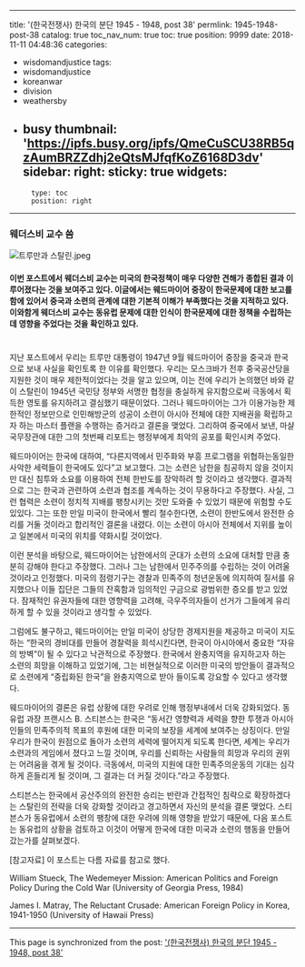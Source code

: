 
---
title: '(한국전쟁사) 한국의 분단 1945 - 1948, post 38'
permlink: 1945-1948-post-38
catalog: true
toc_nav_num: true
toc: true
position: 9999
date: 2018-11-11 04:48:36
categories:
- wisdomandjustice
tags:
- wisdomandjustice
- koreanwar
- division
- weathersby
- busy
thumbnail: 'https://ipfs.busy.org/ipfs/QmeCuSCU38RB5qzAumBRZZdhj2eQtsMJfqfKoZ6168D3dv'
sidebar:
    right:
        sticky: true
widgets:
    -
        type: toc
        position: right
---


### 웨더스비 교수 씀

![트루만과 스탈린.jpeg](https://ipfs.busy.org/ipfs/QmeCuSCU38RB5qzAumBRZZdhj2eQtsMJfqfKoZ6168D3dv)

#### 이번 포스트에서 웨더스비 교수는 미국의 한국정책이 매우 다양한 견해가 종합된 결과 이루어졌다는 것을 보여주고 있다. 이글에서는 웨드마이어 중장이 한국문제에 대한 보고를 함에 있어서 중국과 소련의 관계에 대한 기본적 이해가 부족했다는 것을 지적하고 있다. 이와함게 웨더스비 교수는 동유럽 문제에 대한 인식이 한국문제에 대한 정책을 수립하는데 영향을 주었다는 것을 확인하고 있다. 

#


지난 포스트에서 우리는 트루만 대통령이 1947년 9월 웨드마이어 중장을 중국과 한국으로 보내 사실을 확인토록 한 이유를 확인했다. 우리는 모스크바가 전후 중국공산당을 지원한 것이 매우 제한적이었다는 것을 알고 있으며, 이는 전에 우리가 논의했던 바와 같이 스탈린이 1945년 국민당 정부와 서명한 협정을 충실하게 유지함으로써 극동에서 획득한 영토를 유지하려고 결심했기 때문이었다. 그러나 웨드마이어는 그가 이용가능한 제한적인 정보만으로 인민해방군의 성공이 소련이 아시아 전체에 대한 지배권을 확립하고자 하는 마스터 플랜을 수행하는 증거라고 결론을 맺었다.  그리하여 중국에서 보낸, 마샬 국무장관에 대한 그의 첫번째 리포트는 행정부에게 최악의 공포를 확인시켜 주었다. 


웨드마이어는 한국에 대하여, “다른지역에서 민주화와 부흥 프로그램을 위협하는동일한 사악한 세력들이 한국에도 있다”고 보고했다. 그는 소련은 남한을 침공하지 않을 것이지만 대신 침투와 소요를 이용하여 전체 한반도를 장악하려 할 것이라고 생각했다. 결과적으로 그는 한국과 관련하여 소련과 협조를 계속하는 것이 무용하다고 주장했다.  사실,  그런 협력은 소련이 정치적 지배를 팽창시키는 것만 도와줄 수 있었기 때문에 위험할 수도 있있다. 그는 또한 만일 미국이 한국에서 빨리 철수한다면, 소련이 한반도에서 완전한 승리를 거둘 것이라고 합리적인 결론을 내렸다. 이는 소련이 아시아 전체에서 지위를 높이고 일본에서 미국의 위치를 약화시킬 것이었다.  


이런 분석을 바탕으로, 웨드마이어는 남한에서의 군대가 소련의 소요에 대처할 만큼 충분히 강해야 한다고 주장했다.  그러나 그는 남한에서 민주주의를 수립하는 것이 어려울 것이라고 인정했다. 미국의 점령기구는 경찰과 민족주의 청년운동에 의지하여 질서를 유지했으나  이들 집단은 그들의 잔혹함과 임의적인 구금으로 광범위한 증오를 받고 있었다. 잠재적인 유권자들에 대한 영향력을 고려해,  극우주의자들이 선거가 그들에게 유리하게 할 수 있을 것이라고 생각할 수 있었다. 


그럼에도 불구하고, 웨드마이어는 만일 미국이 상당한 경제지원을 제공하고 미국이 지도하는 “한국의 경비대를 만들어 경찰력을 희석시킨다면, 한국이 아시아에서 중요한 “자유의 방벽”이 될 수 있다고 낙관적으로 주장했다. 한국에서 완충지역을 유지하고자 하는 소련의 희망을 이해하고 있었기에, 그는 비현실적으로 이러한 미국의 방안들이 결과적으로 소련에게 “중립화된 한국”을 완충지역으로 받아 들이도록 강요할 수 있다고 생각했다. 


웨드마이어의 결론은 유럽 상황에 대한 우려로 인해 행정부내에서 더욱 강화되었다. 동유럽 과장 프랜시스 B. 스티븐스는 한국은 “동서간 영향력과 세력을 향한 투쟁과 아시아인들의 민족주의적 목표의 후원에 대한 미국의 보장을 세계에 보여주는 상징이다. 만일 우리가 한국이 원점으로 돌아가 소련의 세력에 떨어지게 되도록 한다면, 세계는 우리가 소련과의 게임에서 졌다고 느낄 것이며, 우리를 신뢰하는 사람들의 희망과 우리의 권위는 어려움을 겪게 될 것이다. 극동에서, 미국의 지원에 대한 민족주의운동의 기대는 심각하게 흔들리게 될 것이며, 그 결과는 더 커질 것이다.”라고 주장했다.  


스티븐스는 한국에서 공산주의의 완전한 승리는 반란과 간접적인 침략으로 확장하겠다는 스탈린의 전략을 더욱 강화할 것이라고 경고하면서 자신의 분석을 결론 맺었다. 스티븐스가 동유럽에서 소련의 팽창에 대한 우려에 의해 영향을 받았기 때문에, 다음 포스트는 동유럽의 상황을 검토하고 이것이 어떻게 한국에 대한 미국과 소련의 행동을 만들어 갔는가를 살펴보겠다. 


[참고자료]
이 포스트는 다름 자료를 참고로 했다. 

William Stueck, The Wedemeyer Mission: American Politics and Foreign Policy During the Cold War (University of Georgia Press, 1984) 

James I. Matray, The Reluctant Crusade: American Foreign Policy in Korea, 1941-1950 (University of Hawaii Press)



- - -

This page is synchronized from the post: ['(한국전쟁사) 한국의 분단 1945 - 1948, post 38'](https://steemit.com/@wisdomandjustice/1945-1948-post-38)
